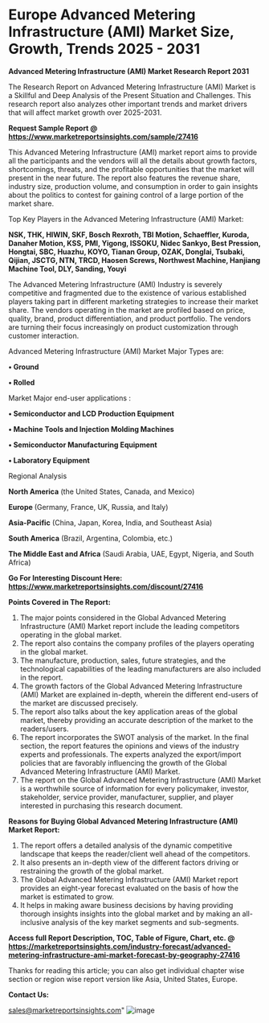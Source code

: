 # Europe Advanced Metering Infrastructure (AMI) Market Size, Growth, Trends 2025 - 2031

<strong>Advanced Metering Infrastructure (AMI) Market Research Report 2031</strong>

The Research Report on Advanced Metering Infrastructure (AMI) Market is a Skillful and Deep Analysis of the Present Situation and Challenges. This research report also analyzes other important trends and market drivers that will affect market growth over 2025-2031.

<strong>Request Sample Report @ <a href=https://www.marketreportsinsights.com/sample/27416>https://www.marketreportsinsights.com/sample/27416</a></strong>

This Advanced Metering Infrastructure (AMI) market report aims to provide all the participants and the vendors will all the details about growth factors, shortcomings, threats, and the profitable opportunities that the market will present in the near future. The report also features the revenue share, industry size, production volume, and consumption in order to gain insights about the politics to contest for gaining control of a large portion of the market share.

Top Key Players in the Advanced Metering Infrastructure (AMI) Market:

<strong>NSK, THK, HIWIN, SKF, Bosch Rexroth, TBI Motion, Schaeffler, Kuroda, Danaher Motion, KSS, PMI, Yigong, ISSOKU, Nidec Sankyo, Best Pression, Hongtai, SBC, Huazhu, KOYO, Tianan Group, OZAK, Donglai, Tsubaki, Qijian, JSCTG, NTN, TRCD, Haosen Screws, Northwest Machine, Hanjiang Machine Tool, DLY, Sanding, Youyi</strong>

The Advanced Metering Infrastructure (AMI) Industry is severely competitive and fragmented due to the existence of various established players taking part in different marketing strategies to increase their market share. The vendors operating in the market are profiled based on price, quality, brand, product differentiation, and product portfolio. The vendors are turning their focus increasingly on product customization through customer interaction.

Advanced Metering Infrastructure (AMI) Market Major Types are:

<strong>• Ground

• Rolled</strong>

Market Major end-user applications :

<strong>• Semiconductor and LCD Production Equipment

• Machine Tools and Injection Molding Machines

• Semiconductor Manufacturing Equipment

• Laboratory Equipment</strong>

Regional Analysis

</u><strong><b>North America</b></strong> (the United States, Canada, and Mexico)

<strong><b>Europe </b></strong>(Germany, France, UK, Russia, and Italy)

<strong><b>Asia-Pacific</b></strong> (China, Japan, Korea, India, and Southeast Asia)

<strong><b>South America</b></strong> (Brazil, Argentina, Colombia, etc.)

<strong><b>The Middle East and Africa</b></strong> (Saudi Arabia, UAE, Egypt, Nigeria, and South Africa)

<strong>Go For Interesting Discount Here: <a href=https://www.marketreportsinsights.com/discount/27416>https://www.marketreportsinsights.com/discount/27416</a></strong>

<strong>Points Covered in The Report:</strong>
<ol>
  <li>The major points considered in the Global Advanced Metering Infrastructure (AMI) Market report include the leading competitors operating in the global market.</li>
  <li>The report also contains the company profiles of the players operating in the global market.</li>
  <li>The manufacture, production, sales, future strategies, and the technological capabilities of the leading manufacturers are also included in the report.</li>
  <li>The growth factors of the Global Advanced Metering Infrastructure (AMI) Market are explained in-depth, wherein the different end-users of the market are discussed precisely.</li>
  <li>The report also talks about the key application areas of the global market, thereby providing an accurate description of the market to the readers/users.</li>
  <li>The report incorporates the SWOT analysis of the market. In the final section, the report features the opinions and views of the industry experts and professionals. The experts analyzed the export/import policies that are favorably influencing the growth of the Global Advanced Metering Infrastructure (AMI) Market.</li>
  <li>The report on the Global Advanced Metering Infrastructure (AMI) Market is a worthwhile source of information for every policymaker, investor, stakeholder, service provider, manufacturer, supplier, and player interested in purchasing this research document.</li>
</ol>
<strong>Reasons for Buying Global Advanced Metering Infrastructure (AMI) Market Report:</strong>

<ol>
  <li>The report offers a detailed analysis of the dynamic competitive landscape that keeps the reader/client well ahead of the competitors.</li>
  <li>It also presents an in-depth view of the different factors driving or restraining the growth of the global market.</li>
  <li>The Global Advanced Metering Infrastructure (AMI) Market report provides an eight-year forecast evaluated on the basis of how the market is estimated to grow.</li>
  <li>It helps in making aware business decisions by having providing thorough insights insights into the global market and by making an all-inclusive analysis of the key market segments and sub-segments.</li>
</ol>
<strong>Access full Report Description, TOC, Table of Figure, Chart, etc. @ <a href=https://marketreportsinsights.com/industry-forecast/advanced-metering-infrastructure-ami-market-forecast-by-geography-27416>https://marketreportsinsights.com/industry-forecast/advanced-metering-infrastructure-ami-market-forecast-by-geography-27416</a></strong>


Thanks for reading this article; you can also get individual chapter wise section or region wise report version like Asia, United States, Europe.

<strong>Contact Us:</strong>

sales@marketreportsinsights.com"
![image](https://github.com/user-attachments/assets/8bd6f99e-d2c4-4718-8bac-47fa12f02e4a)
